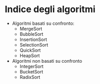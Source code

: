 
# Indice degli algoritmi

- Algoritmi basati su confronto:
	- MergeSort
	- BubbleSort
	- InsertionSort
	- SelectionSort
	- QuickSort
	- HeapSort
- Algoritmi non basati su confronto
	- IntegerSort
	- BucketSort
	- RadixSort

